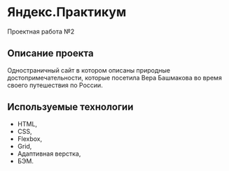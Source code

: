 # Яндекс.Практикум
Проектная работа №2

## Описание проекта
Одностраничный сайт в котором описаны природные достопримечательности, которые посетила Вера Башмакова во время своего путешествия по России.

## Используемые технологии
* HTML,
* CSS,
* Flexbox,
* Grid,
* Адаптивная верстка,
* БЭМ.
